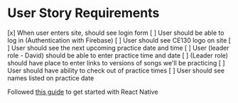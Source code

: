 # User Story Requirements

[x] When user enters site, should see login form
[ ] User should be able to log in (Authentication with Firebase)
[ ] User should see CE130 logo on site
[ ] User should see the next upcoming practice date and time
[ ] User (leader role - David) should be able to enter practice time and date
[ ] (Leader role) should have place to enter links to versions of songs we'll be practicing
[ ] User should have ability to check out of practice times
[ ] User should see names listed on practice date

Followed [this guide](https://reactnative.dev/docs/0.61/enviroment-setup) to get started with React Native
